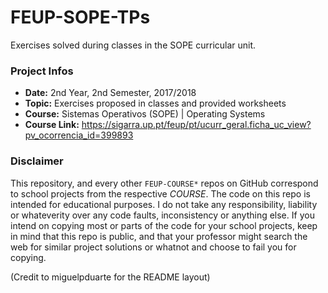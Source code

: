 # FEUP-SOPE-TPs
Exercises solved during classes in the SOPE curricular unit.

### Project Infos
* **Date:** 2nd Year, 2nd Semester, 2017/2018
* **Topic:** Exercises proposed in classes and provided worksheets
* **Course:** Sistemas Operativos (SOPE) | Operating Systems
* **Course Link:** https://sigarra.up.pt/feup/pt/ucurr_geral.ficha_uc_view?pv_ocorrencia_id=399893


### Disclaimer
This repository, and every other `FEUP-COURSE*` repos on GitHub correspond to school projects from the respective *COURSE*. The code on this repo is intended for educational purposes. I do not take any responsibility, liability or whateverity over any code faults, inconsistency or anything else. If you intend on copying most or parts of the code for your school projects, keep in mind that this repo is public, and that your professor might search the web for similar project solutions or whatnot and choose to fail you for copying.

(Credit to miguelpduarte for the README layout)
